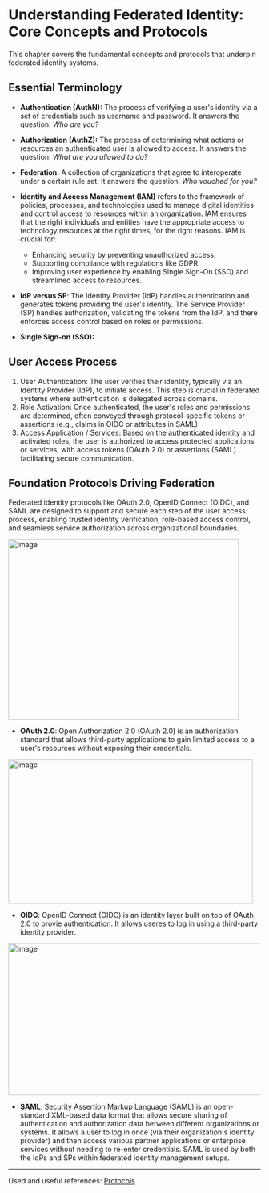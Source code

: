 # Understanding Federated Identity: Core Concepts and Protocols

This chapter covers the fundamental concepts and protocols that underpin federated identity systems.

## Essential Terminology
- **Authentication (AuthN):** The process of verifying a user's identity via a set of credentials such as username and password. It answers the question: _Who are you?_
- **Authorization (AuthZ):** The process of determining what actions or resources an authenticated user is allowed to access. It answers the question: _What are you allowed to do?_
- **Federation:** A collection of organizations that agree to interoperate under a certain rule set. It answers the question: _Who vouched for you?_
- **Identity and Access Management (IAM)** refers to the framework of policies, processes, and technologies used to manage digital identities and control access to resources within an organization.
IAM ensures that the right individuals and entities have the appropriate access to technology resources at the right times, for the right reasons. IAM is crucial for:
   - Enhancing security by preventing unauthorized access.
   - Supporting compliance with regulations like GDPR.
   - Improving user experience by enabling Single Sign-On (SSO) and streamlined access to resources.

- **IdP versus SP**: The Identity Provider (IdP) handles authentication and generates tokens providing the user's identity. The Service Provider (SP) handles authorization, validating the tokens from the IdP, and there enforces access control based on roles or permissions.
- **Single Sign-on (SSO):** 

## User Access Process
1. User Authentication: The user verifies their identity, typically via an Identity Provider (IdP), to initiate access. This step is crucial in federated systems where authentication is delegated across domains.
2. Role Activation: Once authenticated, the user's roles and permissions are determined, often conveyed through protocol-specific tokens or assertions (e.g., claims in OIDC or attributes in SAML).
3. Access Application / Services: Based on the authenticated identity and activated roles, the user is authorized to access protected applications or services, with access tokens (OAuth 2.0) or assertions (SAML) facilitating secure communication.
   
## Foundation Protocols Driving Federation

Federated identity protocols like OAuth 2.0, OpenID Connect (OIDC), and SAML are designed to support and secure each step of the user access process, enabling trusted identity verification, role-based access control, and seamless service authorization across organizational boundaries.

<img width="460" height="360" alt="image" src="https://github.com/user-attachments/assets/da5e7a57-3a8b-4fe8-9bdf-8e6189c77dc9" />


  - **OAuth 2.0**: Open Authorization 2.0 (OAuth 2.0) is an authorization standard that allows third-party applications to gain limited access to a user's resources without exposing their credentials.

<img width="488" height="288" alt="image" src="https://github.com/user-attachments/assets/fbc9ac54-4de4-44d7-ab55-6f7c06d9bbb5" />

  - **OIDC**: OpenID Connect (OIDC) is an identity layer built on top of OAuth 2.0 to provie authentication. It allows useres to log in using a third-party identity provider.

<img width="588" height="303" alt="image" src="https://github.com/user-attachments/assets/d042228a-c239-4af1-9602-40968d09e79a" />
  
  - **SAML**: Security Assertion Markup Language (SAML) is an open-standard XML-based data format that allows secure sharing of authentication and authorization data between different organizations or systems. It allows a user to log in once (via their organization's identity provider) and then access various partner applications or enterprise services without needing to re-enter credentials. SAML is used by both the IdPs and SPs within federated identity management setups. 


---
Used and useful references: [Protocols](https://auth0.com/docs/authenticate/protocols)
